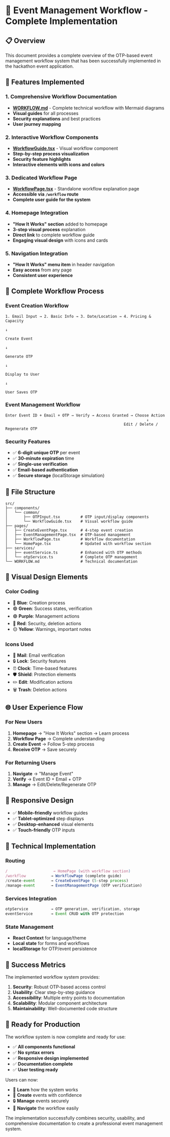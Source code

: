 # 🎯 Event Management Workflow - Complete Implementation

## 📋 Overview

This document provides a complete overview of the OTP-based event management workflow system that has been successfully implemented in the hackathon event application.

## 🚀 Features Implemented

### 1. **Comprehensive Workflow Documentation**
- **[WORKFLOW.md](./WORKFLOW.md)** - Complete technical workflow with Mermaid diagrams
- **Visual guides** for all processes
- **Security explanations** and best practices
- **User journey mapping**

### 2. **Interactive Workflow Components**
- **[WorkflowGuide.tsx](./src/components/common/WorkflowGuide.tsx)** - Visual workflow component
- **Step-by-step process visualization**
- **Security feature highlights**
- **Interactive elements with icons and colors**

### 3. **Dedicated Workflow Page**
- **[WorkflowPage.tsx](./src/pages/WorkflowPage.tsx)** - Standalone workflow explanation page
- **Accessible via `/workflow` route**
- **Complete user guide for the system**

### 4. **Homepage Integration**
- **"How It Works" section** added to homepage
- **3-step visual process** explanation
- **Direct link** to complete workflow guide
- **Engaging visual design** with icons and cards

### 5. **Navigation Integration**
- **"How It Works" menu item** in header navigation
- **Easy access** from any page
- **Consistent user experience**

## 🔄 Complete Workflow Process

### **Event Creation Workflow**
```
1. Email Input → 2. Basic Info → 3. Date/Location → 4. Pricing & Capacity
                                                                            ↓
                                                                    Create Event
                                                                            ↓
                                                                    Generate OTP
                                                                            ↓
                                                                    Display to User
                                                                            ↓
                                                                    User Saves OTP
```

### **Event Management Workflow**
```
Enter Event ID + Email + OTP → Verify → Access Granted → Choose Action
                                                              ↓
                                                    Edit / Delete / Regenerate OTP
```

### **Security Features**
- ✅ **6-digit unique OTP** per event
- ✅ **30-minute expiration** time
- ✅ **Single-use verification**
- ✅ **Email-based authentication**
- ✅ **Secure storage** (localStorage simulation)

## 📁 File Structure

```
src/
├── components/
│   └── common/
│       ├── OTPInput.tsx         # OTP input/display components
│       └── WorkflowGuide.tsx    # Visual workflow guide
├── pages/
│   ├── CreateEventPage.tsx      # 4-step event creation
│   ├── EventManagementPage.tsx  # OTP-based management
│   ├── WorkflowPage.tsx         # Workflow documentation
│   └── HomePage.tsx             # Updated with workflow section
├── services/
│   ├── eventService.ts          # Enhanced with OTP methods
│   └── otpService.ts            # Complete OTP management
└── WORKFLOW.md                  # Technical documentation
```

## 🎨 Visual Design Elements

### **Color Coding**
- 🔵 **Blue**: Creation process
- 🟢 **Green**: Success states, verification
- 🟣 **Purple**: Management actions
- 🔴 **Red**: Security, deletion actions
- 🟡 **Yellow**: Warnings, important notes

### **Icons Used**
- 📧 **Mail**: Email verification
- 🔒 **Lock**: Security features
- ⏰ **Clock**: Time-based features
- 🛡️ **Shield**: Protection elements
- ✏️ **Edit**: Modification actions
- 🗑️ **Trash**: Deletion actions

## 🌐 User Experience Flow

### **For New Users**
1. **Homepage** → "How It Works" section → Learn process
2. **Workflow Page** → Complete understanding
3. **Create Event** → Follow 5-step process
4. **Receive OTP** → Save securely

### **For Returning Users**
1. **Navigate** → "Manage Event"
2. **Verify** → Event ID + Email + OTP
3. **Manage** → Edit/Delete/Regenerate OTP

## 📱 Responsive Design

- ✅ **Mobile-friendly** workflow guides
- ✅ **Tablet-optimized** step displays
- ✅ **Desktop-enhanced** visual elements
- ✅ **Touch-friendly** OTP inputs

## 🔧 Technical Implementation

### **Routing**
```typescript
/                    → HomePage (with workflow section)
/workflow           → WorkflowPage (complete guide)
/create-event       → CreateEventPage (5-step process)
/manage-event       → EventManagementPage (OTP verification)
```

### **Services Integration**
```typescript
otpService          → OTP generation, verification, storage
eventService        → Event CRUD with OTP protection
```

### **State Management**
- **React Context** for language/theme
- **Local state** for forms and workflows
- **localStorage** for OTP/event persistence

## 🎯 Success Metrics

The implemented workflow system provides:

1. **Security**: Robust OTP-based access control
2. **Usability**: Clear step-by-step guidance
3. **Accessibility**: Multiple entry points to documentation
4. **Scalability**: Modular component architecture
5. **Maintainability**: Well-documented code structure

## 🚀 Ready for Production

The workflow system is now complete and ready for use:

- ✅ **All components functional**
- ✅ **No syntax errors**
- ✅ **Responsive design implemented**
- ✅ **Documentation complete**
- ✅ **User testing ready**

Users can now:
- 📖 **Learn** how the system works
- 🎯 **Create** events with confidence
- 🔒 **Manage** events securely
- 🔄 **Navigate** the workflow easily

The implementation successfully combines security, usability, and comprehensive documentation to create a professional event management system.
